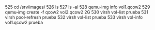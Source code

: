 



  525  cd /srv/images/
  526  ls
  527  ls -al
  528  qemu-img info vol1.qcow2 
  529  qemu-img create -f qcow2 vol2.qcow2 2G
  530  virsh vol-list prueba
  531  virsh pool-refresh prueba 
  532  virsh vol-list prueba
  533  virsh vol-info vol1.qcow2 prueba
